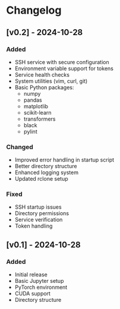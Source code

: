# Changelog

## [v0.2] - 2024-10-28

### Added
- SSH service with secure configuration
- Environment variable support for tokens
- Service health checks
- System utilities (vim, curl, git)
- Basic Python packages:
  - numpy
  - pandas
  - matplotlib
  - scikit-learn
  - transformers
  - black
  - pylint

### Changed
- Improved error handling in startup script
- Better directory structure
- Enhanced logging system
- Updated rclone setup

### Fixed
- SSH startup issues
- Directory permissions
- Service verification
- Token handling

## [v0.1] - 2024-10-28

### Added
- Initial release
- Basic Jupyter setup
- PyTorch environment
- CUDA support
- Directory structure